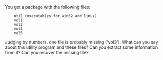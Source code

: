 You got a package with the following files:

        util (executables for win32 and linux)
        vol1
        vol2
        vol4
        vol5

Judging by numbers, one file is probably missing ('vol3').
What can you say about this utility program and these files?
Can you extract some information from it?
Can you recover the missing file?

